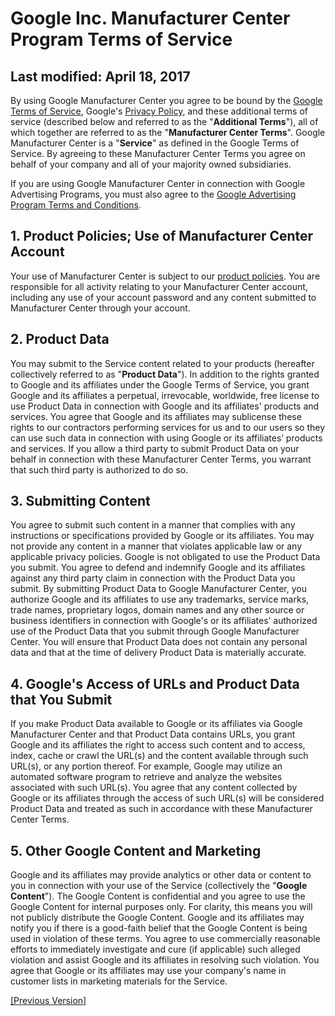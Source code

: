 Google Inc. Manufacturer Center Program Terms of Service
========================================================

Last modified: April 18, 2017
-----------------------------

By using Google Manufacturer Center you agree to be bound by the [Google Terms of Service](https://www.google.com/intl/en-us/policies/terms/), Google's [Privacy Policy](https://www.google.com/intl/en-us/policies/privacy/), and these additional terms of service (described below and referred to as the "**Additional Terms**"), all of which together are referred to as the "**Manufacturer Center Terms**". Google Manufacturer Center is a "**Service**" as defined in the Google Terms of Service. By agreeing to these Manufacturer Center Terms you agree on behalf of your company and all of your majority owned subsidiaries.

If you are using Google Manufacturer Center in connection with Google Advertising Programs, you must also agree to the [Google Advertising Program Terms and Conditions](https://billing.google.com/payments/paymentsinfofinder?hl=en-us).

1\. Product Policies; Use of Manufacturer Center Account
--------------------------------------------------------

Your use of Manufacturer Center is subject to our [product policies](https://manufacturers.google.com/manufacturers/policies.html?hl=en-us). You are responsible for all activity relating to your Manufacturer Center account, including any use of your account password and any content submitted to Manufacturer Center through your account.

2\. Product Data
----------------

You may submit to the Service content related to your products (hereafter collectively referred to as "**Product Data**"). In addition to the rights granted to Google and its affiliates under the Google Terms of Service, you grant Google and its affiliates a perpetual, irrevocable, worldwide, free license to use Product Data in connection with Google and its affiliates' products and services. You agree that Google and its affiliates may sublicense these rights to our contractors performing services for us and to our users so they can use such data in connection with using Google or its affiliates’ products and services. If you allow a third party to submit Product Data on your behalf in connection with these Manufacturer Center Terms, you warrant that such third party is authorized to do so.

3\. Submitting Content
----------------------

You agree to submit such content in a manner that complies with any instructions or specifications provided by Google or its affiliates. You may not provide any content in a manner that violates applicable law or any applicable privacy policies. Google is not obligated to use the Product Data you submit. You agree to defend and indemnify Google and its affiliates against any third party claim in connection with the Product Data you submit. By submitting Product Data to Google Manufacturer Center, you authorize Google and its affiliates to use any trademarks, service marks, trade names, proprietary logos, domain names and any other source or business identifiers in connection with Google's or its affiliates’ authorized use of the Product Data that you submit through Google Manufacturer Center. You will ensure that Product Data does not contain any personal data and that at the time of delivery Product Data is materially accurate.

4\. Google's Access of URLs and Product Data that You Submit
------------------------------------------------------------

If you make Product Data available to Google or its affiliates via Google Manufacturer Center and that Product Data contains URLs, you grant Google and its affiliates the right to access such content and to access, index, cache or crawl the URL(s) and the content available through such URL(s), or any portion thereof. For example, Google may utilize an automated software program to retrieve and analyze the websites associated with such URL(s). You agree that any content collected by Google or its affiliates through the access of such URL(s) will be considered Product Data and treated as such in accordance with these Manufacturer Center Terms.

5\. Other Google Content and Marketing
--------------------------------------

Google and its affiliates may provide analytics or other data or content to you in connection with your use of the Service (collectively the "**Google Content**"). The Google Content is confidential and you agree to use the Google Content for internal purposes only. For clarity, this means you will not publicly distribute the Google Content. Google and its affiliates may notify you if there is a good-faith belief that the Google Content is being used in violation of these terms. You agree to use commercially reasonable efforts to immediately investigate and cure (if applicable) such alleged violation and assist Google and its affiliates in resolving such violation. You agree that Google or its affiliates may use your company's name in customer lists in marketing materials for the Service.

[\[Previous Version\]](https://manufacturers.google.com/files/tos/US/2014-06-25-tos.html)